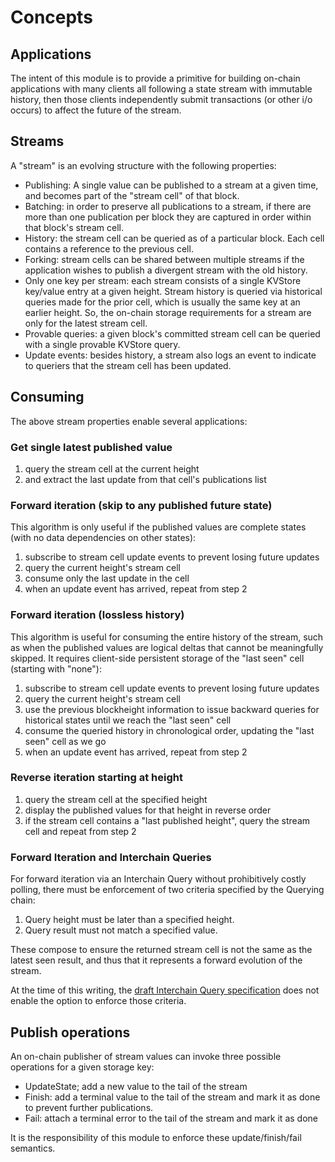 <!--
order: 1
-->

# Concepts

## Applications

The intent of this module is to provide a primitive for building on-chain
applications with many clients all following a state stream with immutable
history, then those clients independently submit transactions (or other i/o
occurs) to affect the future of the stream.

## Streams

A "stream" is an evolving structure with the following properties:
- Publishing: A single value can be published to a stream at a given time, and becomes part of the "stream cell" of that block.
- Batching: in order to preserve all publications to a stream, if there are more than one publication per block they are captured in order within that block's stream cell.
- History: the stream cell can be queried as of a particular block.  Each cell contains a reference to the previous cell.
- Forking: stream cells can be shared between multiple streams if the
  application wishes to publish a divergent stream with the old history.
- Only one key per stream: each stream consists of a single KVStore key/value
  entry at a given height.  Stream history is queried via historical queries
  made for the prior cell, which is usually the same key at an earlier height.
  So, the on-chain storage requirements for a stream are only for the latest
  stream cell.
- Provable queries: a given block's committed stream cell can be queried with a single provable KVStore query.
- Update events: besides history, a stream also logs an event to indicate to queriers that the stream cell has been updated.

## Consuming

The above stream properties enable several applications:

### Get single latest published value

1. query the stream cell at the current height
2. and extract the last update from that cell's publications list

### Forward iteration (skip to any published future state)

This algorithm is only useful if the published values are complete states (with no data dependencies on other states):

  1. subscribe to stream cell update events to prevent losing future updates
  2. query the current height's stream cell
  3. consume only the last update in the cell
  4. when an update event has arrived, repeat from step 2
### Forward iteration (lossless history)

This algorithm is useful for consuming the entire history of the stream, such as
when the published values are logical deltas that cannot be meaningfully
skipped.  It requires client-side persistent storage of the "last seen" cell
(starting with "none"):

  1. subscribe to stream cell update events to prevent losing future updates
  2. query the current height's stream cell
  3. use the previous blockheight information to issue backward queries for historical states until we reach the "last seen" cell
  4. consume the queried history in chronological order, updating the "last seen" cell as we go
  5. when an update event has arrived, repeat from step 2
### Reverse iteration starting at height

1. query the stream cell at the specified height
2. display the published values for that height in reverse order
3. if the stream cell contains a "last published height", query the stream cell
   and repeat from step 2
### Forward Iteration and Interchain Queries

For forward iteration via an Interchain Query without prohibitively costly
polling, there must be enforcement of two criteria specified by the Querying
chain:
   1. Query height must be later than a specified height.
   2. Query result must not match a specified value.

These compose to ensure the returned stream cell is not the same as the latest seen result, and thus that it represents a forward evolution of the stream.

At the time of this writing, the [draft Interchain Query specification](https://github.com/cosmos/ibc/pull/735)
does not enable the option to enforce those criteria.

## Publish operations

An on-chain publisher of stream values can invoke three possible operations for a given storage key:
- UpdateState; add a new value to the tail of the stream
- Finish: add a terminal value to the tail of the stream and mark it as done to prevent further publications.
- Fail: attach a terminal error to the tail of the stream and mark it as done

It is the responsibility of this module to enforce these update/finish/fail
semantics.
